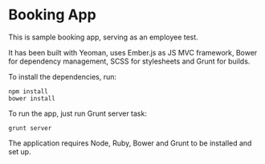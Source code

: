 Booking App
===========

This is sample booking app, serving as an employee test.

It has been built with Yeoman, uses Ember.js as JS MVC framework, Bower for dependency management,
SCSS for stylesheets and Grunt for builds.

To install the dependencies, run:

```shell
npm install
bower install
```

To run the app, just run Grunt server task:

```shell
grunt server
```

The application requires Node, Ruby, Bower and Grunt to be installed and set up.